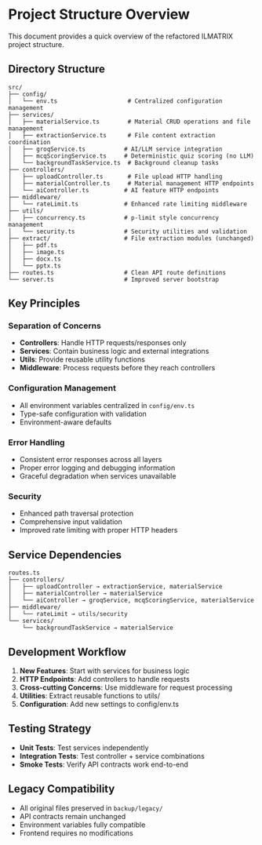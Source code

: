 # Project Structure Overview

This document provides a quick overview of the refactored ILMATRIX project structure.

## Directory Structure

```
src/
├── config/
│   └── env.ts                    # Centralized configuration management
├── services/
│   ├── materialService.ts        # Material CRUD operations and file management
│   ├── extractionService.ts      # File content extraction coordination
│   ├── groqService.ts           # AI/LLM service integration
│   ├── mcqScoringService.ts     # Deterministic quiz scoring (no LLM)
│   └── backgroundTaskService.ts  # Background cleanup tasks
├── controllers/
│   ├── uploadController.ts       # File upload HTTP handling
│   ├── materialController.ts     # Material management HTTP endpoints
│   └── aiController.ts          # AI feature HTTP endpoints
├── middleware/
│   └── rateLimit.ts             # Enhanced rate limiting middleware
├── utils/
│   ├── concurrency.ts           # p-limit style concurrency management
│   └── security.ts              # Security utilities and validation
├── extract/                     # File extraction modules (unchanged)
│   ├── pdf.ts
│   ├── image.ts
│   ├── docx.ts
│   └── pptx.ts
├── routes.ts                    # Clean API route definitions
└── server.ts                    # Improved server bootstrap
```

## Key Principles

### Separation of Concerns

- **Controllers**: Handle HTTP requests/responses only
- **Services**: Contain business logic and external integrations
- **Utils**: Provide reusable utility functions
- **Middleware**: Process requests before they reach controllers

### Configuration Management

- All environment variables centralized in `config/env.ts`
- Type-safe configuration with validation
- Environment-aware defaults

### Error Handling

- Consistent error responses across all layers
- Proper error logging and debugging information
- Graceful degradation when services unavailable

### Security

- Enhanced path traversal protection
- Comprehensive input validation
- Improved rate limiting with proper HTTP headers

## Service Dependencies

```
routes.ts
├── controllers/
│   ├── uploadController → extractionService, materialService
│   ├── materialController → materialService
│   └── aiController → groqService, mcqScoringService, materialService
├── middleware/
│   └── rateLimit → utils/security
└── services/
    └── backgroundTaskService → materialService
```

## Development Workflow

1. **New Features**: Start with services for business logic
2. **HTTP Endpoints**: Add controllers to handle requests
3. **Cross-cutting Concerns**: Use middleware for request processing
4. **Utilities**: Extract reusable functions to utils/
5. **Configuration**: Add new settings to config/env.ts

## Testing Strategy

- **Unit Tests**: Test services independently
- **Integration Tests**: Test controller + service combinations
- **Smoke Tests**: Verify API contracts work end-to-end

## Legacy Compatibility

- All original files preserved in `backup/legacy/`
- API contracts remain unchanged
- Environment variables fully compatible
- Frontend requires no modifications
